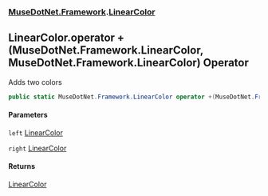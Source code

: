 ### [MuseDotNet.Framework](./MuseDotNet-Framework.md 'MuseDotNet.Framework').[LinearColor](./LinearColor.md 'MuseDotNet.Framework.LinearColor')
## LinearColor.operator +(MuseDotNet.Framework.LinearColor, MuseDotNet.Framework.LinearColor) Operator
Adds two colors  
```csharp
public static MuseDotNet.Framework.LinearColor operator +(MuseDotNet.Framework.LinearColor left, MuseDotNet.Framework.LinearColor right);
```
#### Parameters
<a name='MuseDotNet-Framework-LinearColor-op_Addition(MuseDotNet-Framework-LinearColor_MuseDotNet-Framework-LinearColor)-left'></a>
`left` [LinearColor](./LinearColor.md 'MuseDotNet.Framework.LinearColor')  
  
<a name='MuseDotNet-Framework-LinearColor-op_Addition(MuseDotNet-Framework-LinearColor_MuseDotNet-Framework-LinearColor)-right'></a>
`right` [LinearColor](./LinearColor.md 'MuseDotNet.Framework.LinearColor')  
  
#### Returns
[LinearColor](./LinearColor.md 'MuseDotNet.Framework.LinearColor')  
